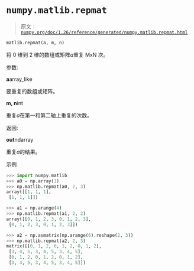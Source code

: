 # `numpy.matlib.repmat`

> 原文：[`numpy.org/doc/1.26/reference/generated/numpy.matlib.repmat.html`](https://numpy.org/doc/1.26/reference/generated/numpy.matlib.repmat.html)

```py
matlib.repmat(a, m, n)
```

将 0 维到 2 维的数组或矩阵*a*重复 MxN 次。

参数:

**a**array_like

要重复的数组或矩阵。

**m, n**int

重复*a*在第一和第二轴上重复的次数。

返回:

**out**ndarray

重复*a*的结果。

示例

```py
>>> import numpy.matlib
>>> a0 = np.array(1)
>>> np.matlib.repmat(a0, 2, 3)
array([[1, 1, 1],
 [1, 1, 1]]) 
```

```py
>>> a1 = np.arange(4)
>>> np.matlib.repmat(a1, 2, 2)
array([[0, 1, 2, 3, 0, 1, 2, 3],
 [0, 1, 2, 3, 0, 1, 2, 3]]) 
```

```py
>>> a2 = np.asmatrix(np.arange(6).reshape(2, 3))
>>> np.matlib.repmat(a2, 2, 3)
matrix([[0, 1, 2, 0, 1, 2, 0, 1, 2],
 [3, 4, 5, 3, 4, 5, 3, 4, 5],
 [0, 1, 2, 0, 1, 2, 0, 1, 2],
 [3, 4, 5, 3, 4, 5, 3, 4, 5]]) 
```
